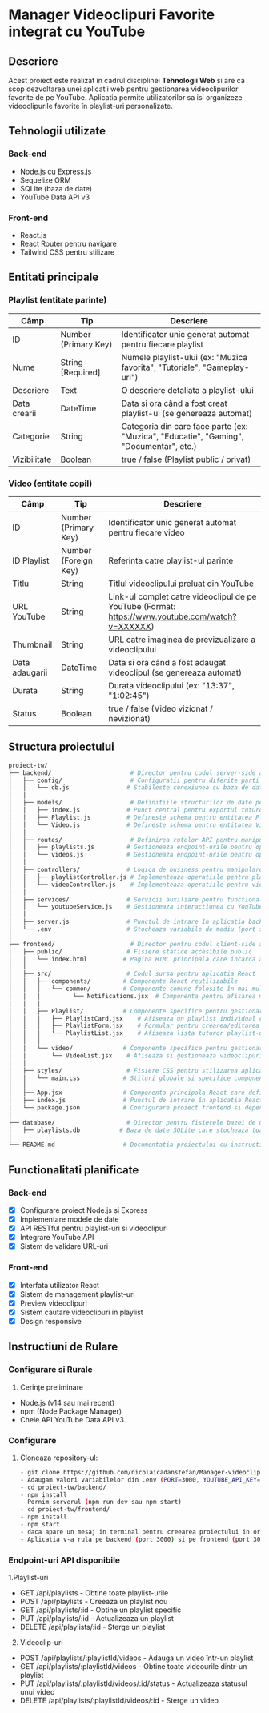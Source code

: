 # Manager Videoclipuri Favorite integrat cu YouTube

## Descriere
Acest proiect este realizat în cadrul disciplinei **Tehnologii Web** si are ca scop dezvoltarea unei aplicatii web pentru gestionarea videoclipurilor favorite de pe YouTube. Aplicatia permite utilizatorilor sa isi organizeze videoclipurile favorite în playlist-uri personalizate.

## Tehnologii utilizate

### Back-end
- Node.js cu Express.js
- Sequelize ORM
- SQLite (baza de date)
- YouTube Data API v3

### Front-end
- React.js
- React Router pentru navigare
- Tailwind CSS pentru stilizare

## Entitati principale

### Playlist (entitate parinte)
| Câmp | Tip | Descriere |
|------|-----|-----------|
| ID | Number (Primary Key) | Identificator unic generat automat pentru fiecare playlist |
| Nume | String [Required] | Numele playlist-ului (ex: "Muzica favorita", "Tutoriale", "Gameplay-uri") |
| Descriere | Text | O descriere detaliata a playlist-ului |
| Data crearii | DateTime | Data si ora când a fost creat playlist-ul (se genereaza automat) |
| Categorie | String | Categoria din care face parte (ex: "Muzica", "Educatie", "Gaming", "Documentar", etc.) |
| Vizibilitate | Boolean | true / false (Playlist public / privat) |

### Video (entitate copil)
| Câmp | Tip | Descriere |
|------|-----|-----------|
| ID | Number (Primary Key) | Identificator unic generat automat pentru fiecare video |
| ID Playlist | Number (Foreign Key) | Referinta catre playlist-ul parinte |
| Titlu | String | Titlul videoclipului preluat din YouTube |
| URL YouTube | String | Link-ul complet catre videoclipul de pe YouTube (Format: https://www.youtube.com/watch?v=XXXXXX) |
| Thumbnail | String | URL catre imaginea de previzualizare a videoclipului |
| Data adaugarii | DateTime | Data si ora când a fost adaugat videoclipul (se genereaza automat) |
| Durata | String | Durata videoclipului (ex: "13:37", "1:02:45") |
| Status | Boolean | true / false (Video vizionat / nevizionat) |

## Structura proiectului
```bash
proiect-tw/
├── backend/                      # Director pentru codul server-side al aplicatiei
│   ├── config/                   # Configuratii pentru diferite parti ale aplicatiei
│   │   └── db.js                # Stabileste conexiunea cu baza de date SQLite si configureaza Sequelize ORM
│   │
│   ├── models/                   # Definitiile structurilor de date pentru baza de date
│   │   ├── index.js             # Punct central pentru exportul tuturor modelelor si stabilirea relatiilor dintre ele
│   │   ├── Playlist.js          # Defineste schema pentru entitatea Playlist (nume, descriere, categorie etc.)
│   │   └── Video.js             # Defineste schema pentru entitatea Video (titlu, URL, durata etc.)
│   │
│   ├── routes/                   # Definirea rutelor API pentru manipularea datelor
│   │   ├── playlists.js         # Gestioneaza endpoint-urile pentru operatiile CRUD pe playlist-uri (/api/playlists)
│   │   └── videos.js            # Gestioneaza endpoint-urile pentru operatiile CRUD pe videoclipuri (/api/playlists/:id/videos)
│   │
│   ├── controllers/             # Logica de business pentru manipularea datelor
│   │   ├── playlistController.js # Implementeaza operatiile pentru playlist-uri (creare, citire, actualizare, stergere)
│   │   └── videoController.js    # Implementeaza operatiile pentru videoclipuri (adaugare în playlist, stergere etc.)
│   │
│   ├── services/                # Servicii auxiliare pentru functionalitati specifice
│   │   └── youtubeService.js    # Gestioneaza interactiunea cu YouTube API (extragere informatii video)
│   │
│   ├── server.js                # Punctul de intrare în aplicatia backend - configureaza serverul Express si middleware-urile
│   └── .env                     # Stocheaza variabile de mediu (port server, cheia API YouTube etc.)
│
├── frontend/                     # Director pentru codul client-side al aplicatiei
│   ├── public/                  # Fisiere statice accesibile public
│   │   └── index.html          # Pagina HTML principala care încarca aplicatia React
│   │
│   ├── src/                     # Codul sursa pentru aplicatia React
│   │   ├── components/         # Componente React reutilizabile
│   │   │   └── common/         # Componente comune folosite în mai multe parti ale aplicatiei
│   │   │         └── Notifications.jsx  # Componenta pentru afisarea mesajelor de succes/eroare
│   │   │
│   │   ├── Playlist/           # Componente specifice pentru gestionarea playlist-urilor
│   │   │   ├── PlaylistCard.jsx    # Afiseaza un playlist individual cu optiuni de management
│   │   │   ├── PlaylistForm.jsx    # Formular pentru crearea/editarea unui playlist
│   │   │   └── PlaylistList.jsx    # Afiseaza lista tuturor playlist-urilor
│   │   │
│   │   └── video/              # Componente specifice pentru gestionarea videoclipurilor
│   │       └── VideoList.jsx    # Afiseaza si gestioneaza videoclipurile dintr-un playlist
│   │
│   ├── styles/                  # Fisiere CSS pentru stilizarea aplicatiei
│   │   └── main.css            # Stiluri globale si specifice componentelor
│   │
│   ├── App.jsx                 # Componenta principala React care defineste structura aplicatiei
│   ├── index.js                # Punctul de intrare în aplicatia React
│   └── package.json            # Configurare proiect frontend si dependinte
│
├── database/                    # Director pentru fisierele bazei de date
│   ├── playlists.db           # Baza de date SQLite care stocheaza toate informatiile aplicatiei
│
└── README.md                   # Documentatia proiectului cu instructiuni de instalare si utilizare
```

## Functionalitati planificate

### Back-end
- [x] Configurare proiect Node.js si Express
- [x] Implementare modele de date
- [x] API RESTful pentru playlist-uri si videoclipuri
- [x] Integrare YouTube API
- [x] Sistem de validare URL-uri

### Front-end
- [x] Interfata utilizator React
- [x] Sistem de management playlist-uri
- [x] Preview videoclipuri
- [x] Sistem cautare videoclipuri in playlist
- [x] Design responsive

## Instructiuni de Rulare

### Configurare si Rurale
1. Cerințe preliminare
- Node.js (v14 sau mai recent)
- npm (Node Package Manager)
- Cheie API YouTube Data API v3

### Configurare
1. Cloneaza repository-ul:
   ```bash
   - git clone https://github.com/nicolaicadanstefan/Manager-videoclipuri-favorite-integrata-cu-Youtube.git
   - Adaugam valori variabilelor din .env (PORT=3000, YOUTUBE_API_KEY=cheia api-ul pentru youtube)
   - cd proiect-tw/backend/
   - npm install
   - Pornim serverul (npm run dev sau npm start)
   - cd proiect-tw/frontend/
   - npm install
   - npm start
   - daca apare un mesaj in terminal pentru creearea proiectului in orice
   - Aplicatia v-a rula pe backend (port 3000) si pe frontend (port 3001)

### Endpoint-uri API disponibile
1.Playlist-uri
- GET /api/playlists - Obtine toate playlist-urile
- POST /api/playlists - Creeaza un playlist nou
- GET /api/playlists/:id - Obtine un playlist specific
- PUT /api/playlists/:id - Actualizeaza un playlist
- DELETE /api/playlists/:id - Sterge un playlist

2. Videoclip-uri
- POST /api/playlists/:playlistId/videos - Adauga un video într-un playlist
- GET /api/playlists/:playlistId/videos - Obtine toate videourile dintr-un playlist
- PUT /api/playlists/:playlistId/videos/:id/status - Actualizeaza statusul unui video
- DELETE /api/playlists/:playlistId/videos/:id - Sterge un video